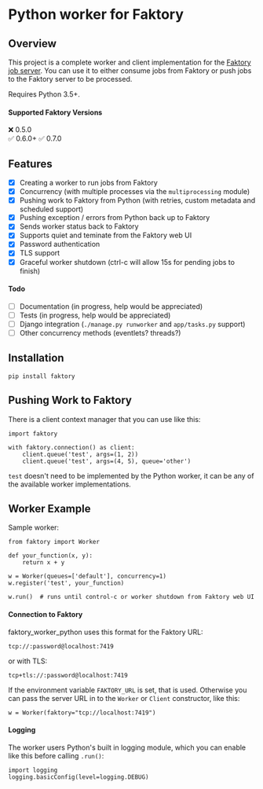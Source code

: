# Python worker for Faktory

## Overview

This project is a complete worker and client implementation for the [Faktory job server](https://github.com/contribsys/faktory). You can use it to either consume jobs from Faktory or push jobs to the Faktory server to be processed. 

Requires Python 3.5+.

#### Supported Faktory Versions

:x: 0.5.0 <br/>
:white_check_mark: 0.6.0+
:white_check_mark: 0.7.0

## Features

- [x] Creating a worker to run jobs from Faktory
- [x] Concurrency (with multiple processes via the `multiprocessing` module)
- [x] Pushing work to Faktory from Python (with retries, custom metadata and scheduled support)
- [x] Pushing exception / errors from Python back up to Faktory
- [x] Sends worker status back to Faktory
- [x] Supports quiet and teminate from the Faktory web UI
- [x] Password authentication
- [x] TLS support
- [x] Graceful worker shutdown (ctrl-c will allow 15s for pending jobs to finish)

#### Todo

- [ ] Documentation (in progress, help would be appreciated)
- [ ] Tests (in progress, help would be appreciated)
- [ ] Django integration (`./manage.py runworker` and `app/tasks.py` support)
- [ ] Other concurrency methods (eventlets? threads?)

## Installation

```
pip install faktory
```

## Pushing Work to Faktory

There is a client context manager that you can use like this:

```
import faktory

with faktory.connection() as client:
    client.queue('test', args=(1, 2))
    client.queue('test', args=(4, 5), queue='other')
```

`test` doesn't need to be implemented by the Python worker, it can be any of the available worker implementations.

## Worker Example

Sample worker:

```
from faktory import Worker

def your_function(x, y):
    return x + y

w = Worker(queues=['default'], concurrency=1)
w.register('test', your_function)

w.run()  # runs until control-c or worker shutdown from Faktory web UI

```

#### Connection to Faktory

faktory_worker_python uses this format for the Faktory URL:

`tcp://:password@localhost:7419`

or with TLS:

`tcp+tls://:password@localhost:7419`

If the environment variable `FAKTORY_URL` is set, that is used. Otherwise you can pass the server URL in to the `Worker` or `Client` constructor, like this:

```w = Worker(faktory="tcp://localhost:7419")```

#### Logging

The worker users Python's built in logging module, which you can enable like this before calling `.run()`:

```
import logging
logging.basicConfig(level=logging.DEBUG)
```

